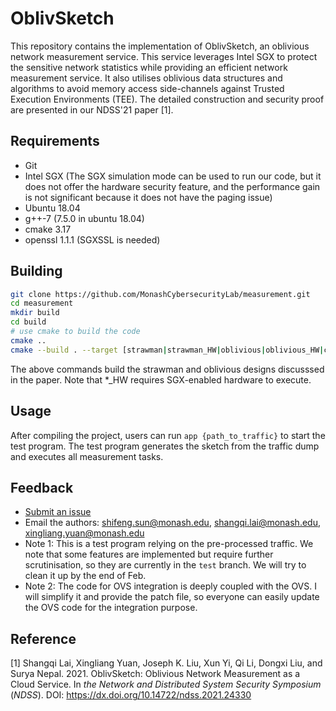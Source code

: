 # OblivSketch

This repository contains the implementation of OblivSketch, an oblivious network measurement service. This service leverages Intel SGX
to protect the sensitive network statistics while providing an efficient network measurement service. It also utilises
oblivious data structures and algorithms to avoid memory access side-channels against Trusted Execution Environments (TEE).
The detailed construction and security proof are presented in our NDSS'21 paper [1].


## Requirements

* Git
* Intel SGX (The SGX simulation mode can be used to run our code, but it does not offer the hardware security feature, and
  the performance gain is not significant because it does not have the paging issue)
* Ubuntu 18.04
* g++-7 (7.5.0 in ubuntu 18.04)
* cmake 3.17
* openssl 1.1.1 (SGXSSL is needed)

## Building

```bash
git clone https://github.com/MonashCybersecurityLab/measurement.git
cd measurement
mkdir build
cd build
# use cmake to build the code
cmake ..
cmake --build . --target [strawman|strawman_HW|oblivious|oblivious_HW|cleanup]
```
The above commands build the strawman and oblivious designs discusssed in the paper.
Note that *_HW requires SGX-enabled hardware to execute.

## Usage
After compiling the project, users can run `app {path_to_traffic}` to start the test program. The test program generates
the sketch from the traffic dump and executes all measurement tasks.

## Feedback

- [Submit an issue](https://github.com/MonashCybersecurityLab/measurement/issues/new)
- Email the authors: shifeng.sun@monash.edu, shangqi.lai@monash.edu, xingliang.yuan@monash.edu
- Note 1: This is a test program relying on the pre-processed traffic. We note that some features are implemented but 
  require further scrutinisation, so they are currently in the `test` branch. We will try to clean it up by the end of Feb. 
- Note 2: The code for OVS integration is deeply coupled with the OVS. I will simplify it and provide the patch file, so 
everyone can easily update the OVS code for the integration purpose.

## Reference
[1] Shangqi Lai, Xingliang Yuan, Joseph K. Liu, Xun Yi, Qi Li, Dongxi Liu, and Surya Nepal. 2021. OblivSketch: Oblivious 
Network Measurement as a Cloud Service. In *the Network and Distributed System Security Symposium* (*NDSS*). DOI:
https://dx.doi.org/10.14722/ndss.2021.24330

